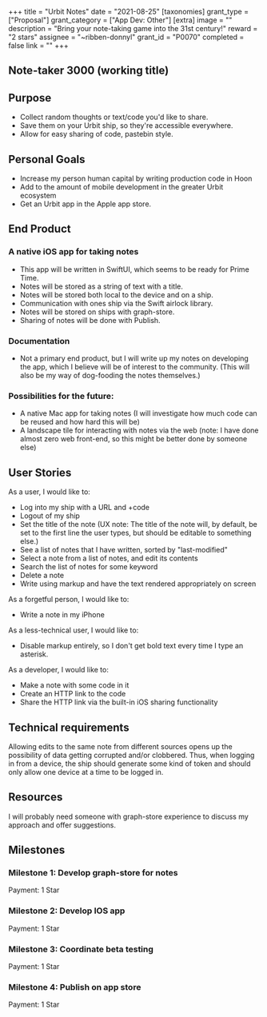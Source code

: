 +++
title = "Urbit Notes"
date = "2021-08-25"
[taxonomies]
grant_type = ["Proposal"]
grant_category = ["App Dev: Other"]
[extra]
image = ""
description = "Bring your note-taking game into the 31st century!"
reward = "2 stars"
assignee = "~ribben-donnyl"
grant_id = "P0070"
completed = false
link = ""
+++

## Note-taker 3000 (working title)

## Purpose

- Collect random thoughts or text/code you'd like to share.
- Save them on your Urbit ship, so they're accessible everywhere.
- Allow for easy sharing of code, pastebin style.

## Personal Goals

- Increase my person human capital by writing production code in Hoon
- Add to the amount of mobile development in the greater Urbit ecosystem
- Get an Urbit app in the Apple app store.

## End Product

### A native iOS app for taking notes

- This app will be written in SwiftUI, which seems to be ready for Prime Time.
- Notes will be stored as a string of text with a title.
- Notes will be stored both local to the device and on a ship.
- Communication with ones ship via the Swift airlock library.
- Notes will be stored on ships with graph-store.
- Sharing of notes will be done with Publish.

### Documentation

- Not a primary end product, but I will write up my notes on developing the app, which I believe will be of interest to the community. (This will also be my way of dog-fooding the notes themselves.)

### Possibilities for the future:

- A native Mac app for taking notes (I will investigate how much code can be reused and how hard this will be)
- A landscape tile for interacting with notes via the web (note: I have done almost zero web front-end, so this might be better done by someone else)

## User Stories

As a user, I would like to:

- Log into my ship with a URL and +code
- Logout of my ship
- Set the title of the note (UX note: The title of the note will, by default, be set to the first line the user types, but should be editable to something else.)
- See a list of notes that I have written, sorted by "last-modified"
- Select a note from a list of notes, and edit its contents
- Search the list of notes for some keyword
- Delete a note
- Write using markup and have the text rendered appropriately on screen

As a forgetful person, I would like to:

- Write a note in my iPhone

As a less-technical user, I would like to:

- Disable markup entirely, so I don't get bold text every time I type an asterisk.

As a developer, I would like to:

- Make a note with some code in it
- Create an HTTP link to the code
- Share the HTTP link via the built-in iOS sharing functionality

## Technical requirements

Allowing edits to the same note from different sources opens up the possibility of data getting corrupted and/or clobbered. Thus, when logging in from a device, the ship should generate some kind of token and should only allow one device at a time to be logged in.

## Resources

I will probably need someone with graph-store experience to discuss my approach and offer suggestions.

## Milestones

### Milestone 1: Develop graph-store for notes

Payment: 1 Star

### Milestone 2: Develop IOS app

Payment: 1 Star

### Milestone 3: Coordinate beta testing

Payment: 1 Star

### Milestone 4: Publish on app store

Payment: 1 Star
